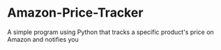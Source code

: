 # Amazon-Price-Tracker
A simple program using Python that tracks a specific product's price on Amazon and notifies you
